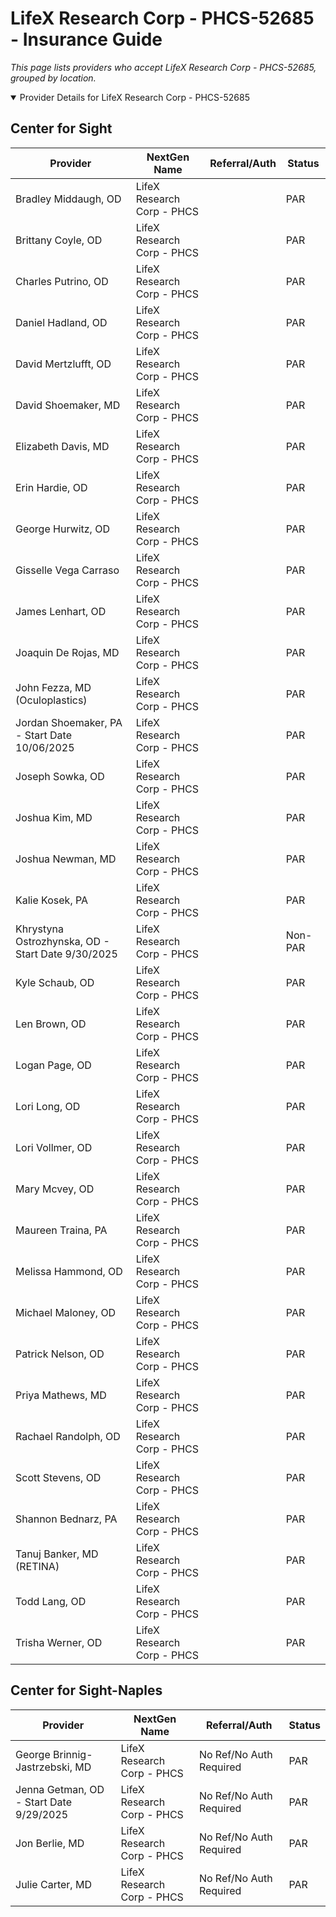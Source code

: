 # LifeX Research Corp - PHCS-52685 - Insurance Guide

*This page lists providers who accept LifeX Research Corp - PHCS-52685, grouped by location.*

<details open><summary>Provider Details for LifeX Research Corp - PHCS-52685</summary>

## Center for Sight

| Provider | NextGen Name | Referral/Auth | Status |
|----------|-------------|--------------|--------|
| Bradley Middaugh, OD | LifeX Research Corp - PHCS |  | PAR |
| Brittany Coyle, OD | LifeX Research Corp - PHCS |  | PAR |
| Charles Putrino, OD | LifeX Research Corp - PHCS |  | PAR |
| Daniel Hadland, OD | LifeX Research Corp - PHCS |  | PAR |
| David Mertzlufft, OD | LifeX Research Corp - PHCS |  | PAR |
| David Shoemaker, MD | LifeX Research Corp - PHCS |  | PAR |
| Elizabeth Davis, MD | LifeX Research Corp - PHCS |  | PAR |
| Erin Hardie, OD | LifeX Research Corp - PHCS |  | PAR |
| George Hurwitz, OD | LifeX Research Corp - PHCS |  | PAR |
| Gisselle Vega Carraso | LifeX Research Corp - PHCS |  | PAR |
| James Lenhart, OD | LifeX Research Corp - PHCS |  | PAR |
| Joaquin De Rojas, MD | LifeX Research Corp - PHCS |  | PAR |
| John Fezza, MD (Oculoplastics) | LifeX Research Corp - PHCS |  | PAR |
| Jordan Shoemaker, PA - Start Date 10/06/2025 | LifeX Research Corp - PHCS |  | PAR |
| Joseph Sowka, OD | LifeX Research Corp - PHCS |  | PAR |
| Joshua Kim, MD | LifeX Research Corp - PHCS |  | PAR |
| Joshua Newman, MD | LifeX Research Corp - PHCS |  | PAR |
| Kalie Kosek, PA | LifeX Research Corp - PHCS |  | PAR |
| Khrystyna Ostrozhynska, OD - Start Date 9/30/2025 | LifeX Research Corp - PHCS |  | Non-PAR |
| Kyle Schaub, OD | LifeX Research Corp - PHCS |  | PAR |
| Len Brown, OD | LifeX Research Corp - PHCS |  | PAR |
| Logan Page, OD | LifeX Research Corp - PHCS |  | PAR |
| Lori Long, OD | LifeX Research Corp - PHCS |  | PAR |
| Lori Vollmer, OD | LifeX Research Corp - PHCS |  | PAR |
| Mary Mcvey, OD | LifeX Research Corp - PHCS |  | PAR |
| Maureen Traina, PA | LifeX Research Corp - PHCS |  | PAR |
| Melissa Hammond, OD | LifeX Research Corp - PHCS |  | PAR |
| Michael Maloney, OD | LifeX Research Corp - PHCS |  | PAR |
| Patrick Nelson, OD | LifeX Research Corp - PHCS |  | PAR |
| Priya Mathews, MD | LifeX Research Corp - PHCS |  | PAR |
| Rachael Randolph, OD | LifeX Research Corp - PHCS |  | PAR |
| Scott Stevens, OD | LifeX Research Corp - PHCS |  | PAR |
| Shannon Bednarz, PA | LifeX Research Corp - PHCS |  | PAR |
| Tanuj Banker, MD (RETINA) | LifeX Research Corp - PHCS |  | PAR |
| Todd Lang, OD | LifeX Research Corp - PHCS |  | PAR |
| Trisha Werner, OD | LifeX Research Corp - PHCS |  | PAR |

## Center for Sight-Naples

| Provider | NextGen Name | Referral/Auth | Status |
|----------|-------------|--------------|--------|
| George Brinnig-Jastrzebski, MD | LifeX Research Corp - PHCS | No Ref/No Auth Required | PAR |
| Jenna Getman, OD - Start Date 9/29/2025 | LifeX Research Corp - PHCS | No Ref/No Auth Required | PAR |
| Jon Berlie, MD | LifeX Research Corp - PHCS | No Ref/No Auth Required | PAR |
| Julie Carter, MD | LifeX Research Corp - PHCS | No Ref/No Auth Required | PAR |

</details>

